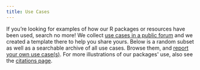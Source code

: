 ```yaml
---
title: Use Cases
---
```


If you’re looking for examples of how our R packages or resources have been used, search no more! 
We collect [use cases in a public forum](https://github.com/orgs/ropensci/discussions) and we created a template there to help you share yours. 
Below is a random subset as well as a searchable archive of all use cases. 
Browse them, and [report your own use case(s)](https://github.com/orgs/ropensci/discussions). 
For more illustrations of our packages' use, also see the [citations page](/citations).

